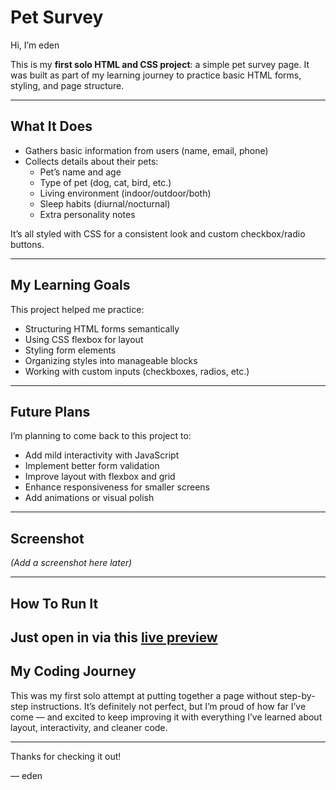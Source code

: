 # Pet Survey

Hi, I’m eden

This is my **first solo HTML and CSS project**: a simple pet survey page. It was built as part of my learning journey to practice basic HTML forms, styling, and page structure.

---

## What It Does

- Gathers basic information from users (name, email, phone)
- Collects details about their pets:
  - Pet’s name and age
  - Type of pet (dog, cat, bird, etc.)
  - Living environment (indoor/outdoor/both)
  - Sleep habits (diurnal/nocturnal)
  - Extra personality notes

It’s all styled with CSS for a consistent look and custom checkbox/radio buttons.

---

## My Learning Goals

This project helped me practice:

- Structuring HTML forms semantically
- Using CSS flexbox for layout
- Styling form elements
- Organizing styles into manageable blocks
- Working with custom inputs (checkboxes, radios, etc.)

---

## Future Plans

I’m planning to come back to this project to:

- Add mild interactivity with JavaScript
- Implement better form validation
- Improve layout with flexbox and grid
- Enhance responsiveness for smaller screens
- Add animations or visual polish

---

## Screenshot

*(Add a screenshot here later)*

---

## How To Run It

Just open in via this [live preview](https://edenjermendi.github.io/pet-survey/)
---

## My Coding Journey

This was my first solo attempt at putting together a page without step-by-step instructions. It’s definitely not perfect, but I’m proud of how far I’ve come — and excited to keep improving it with everything I’ve learned about layout, interactivity, and cleaner code.

---

Thanks for checking it out!

— eden
